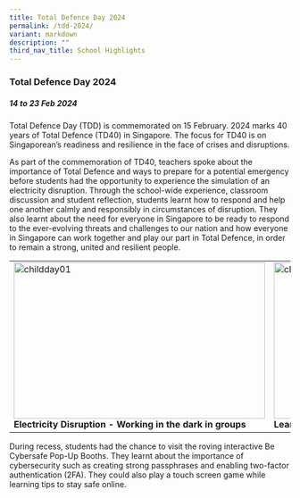 ```yaml
---
title: Total Defence Day 2024
permalink: /tdd-2024/
variant: markdown
description: ""
third_nav_title: School Highlights
---
```

### Total Defence Day 2024

##### 14 to 23 Feb 2024

Total Defence Day (TDD) is commemorated on 15 February. 2024 marks 40 years of Total Defence (TD40) in Singapore. The focus for TD40 is on Singaporean’s readiness and resilience in the face of crises and disruptions. 

As part of the commemoration of TD40, teachers spoke about the importance of Total Defence and ways to prepare for a potential emergency before students had the opportunity to experience the simulation of an electricity disruption. Through the school-wide experience, classroom discussion and student reflection, students learnt how to respond and help one another calmly and responsibly in circumstances of disruption. They also learnt about the need for everyone in Singapore to be ready to respond to the ever-evolving threats and challenges to our nation and how everyone in Singapore can work together and play our part in Total Defence, in order to remain a strong, united and resilient people.

<table>
<tbody><tr>
		<td><img alt="childday01" src="/images/tdd-2024/electricity_disruption.jpg" style="width:450px;height:280px;"><b>Electricity Disruption - Working in the dark in groups</b></td>
		<td><img alt="childday02" src="/images/tdd-2024/learning_about_cyber_security.jpg" style="width:450px;height:280px;"><b>Learning more about cyber security</b></td>
</tr></tbody></table>

During recess, students had the chance to visit the roving interactive Be Cybersafe Pop-Up Booths. They learnt about the importance of cybersecurity such as creating strong passphrases and enabling two-factor authentication (2FA). They could also play a touch screen game while learning tips to stay safe online.